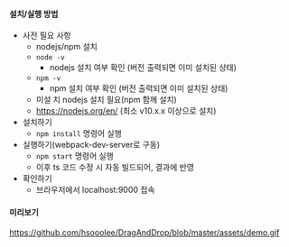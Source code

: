 #### 설치/실행 방법
- 사전 필요 사항
	- nodejs/npm 설치 
	- `node -v`
		- nodejs 설치 여부 확인 (버전 출력되면 이미 설치된 상태)
	- `npm -v`
		- npm 설치 여부 확인 (버전 출력되면 이미 설치된 상태)
	- 미설 치 nodejs 설치 필요(npm 함께 설치)
	- https://nodejs.org/en/ (최소 v10.x.x 이상으로 설치)
- 설치하기
	- `npm install` 명령어 실행
- 실행하기(webpack-dev-server로 구동)
	- `npm start` 명령어 실행
	- 이후 ts 코드 수정 시 자동 빌드되어, 결과에 반영
- 확인하기
	- 브라우저에서 localhost:9000 접속

#### 미리보기
https://github.com/hsooolee/DragAndDrop/blob/master/assets/demo.gif
